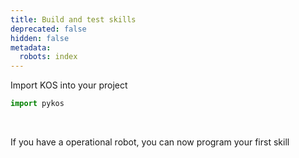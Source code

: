 ```yaml
---
title: Build and test skills
deprecated: false
hidden: false
metadata:
  robots: index
---
```

Import KOS into your project

```python Python
import pykos
```

<br />

If you have a operational robot, you can now program your first skill

<TutorialTile emoji="🦉" slug="make-your-robot-wave" title="Make your Robot wave" />